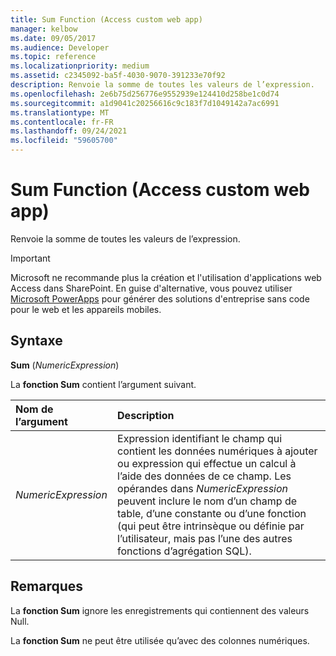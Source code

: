 ```yaml
---
title: Sum Function (Access custom web app)
manager: kelbow
ms.date: 09/05/2017
ms.audience: Developer
ms.topic: reference
ms.localizationpriority: medium
ms.assetid: c2345092-ba5f-4030-9070-391233e70f92
description: Renvoie la somme de toutes les valeurs de l’expression.
ms.openlocfilehash: 2e6b75d256776e9552939e124410d258be1c0d74
ms.sourcegitcommit: a1d9041c20256616c9c183f7d1049142a7ac6991
ms.translationtype: MT
ms.contentlocale: fr-FR
ms.lasthandoff: 09/24/2021
ms.locfileid: "59605700"
---
```

# <a name="sum-function-access-custom-web-app"></a>Sum Function (Access custom web app)

Renvoie la somme de toutes les valeurs de l’expression.
  
> [!IMPORTANT]
> Microsoft ne recommande plus la création et l'utilisation d'applications web Access dans SharePoint. En guise d'alternative, vous pouvez utiliser [Microsoft PowerApps](https://powerapps.microsoft.com/en-us/) pour générer des solutions d'entreprise sans code pour le web et les appareils mobiles. 
  
## <a name="syntax"></a>Syntaxe

 **Sum** (*NumericExpression*) 
  
La **fonction Sum** contient l’argument suivant. 
  
|**Nom de l’argument**|**Description**|
|:-----|:-----|
| *NumericExpression*  <br/> |Expression identifiant le champ qui contient les données numériques à ajouter ou expression qui effectue un calcul à l’aide des données de ce champ. Les opérandes dans *NumericExpression* peuvent inclure le nom d’un champ de table, d’une constante ou d’une fonction (qui peut être intrinsèque ou définie par l’utilisateur, mais pas l’une des autres fonctions d’agrégation SQL).  <br/> |
   
## <a name="remarks"></a>Remarques

La **fonction Sum** ignore les enregistrements qui contiennent des valeurs Null. 
  
La **fonction Sum** ne peut être utilisée qu’avec des colonnes numériques. 
  

